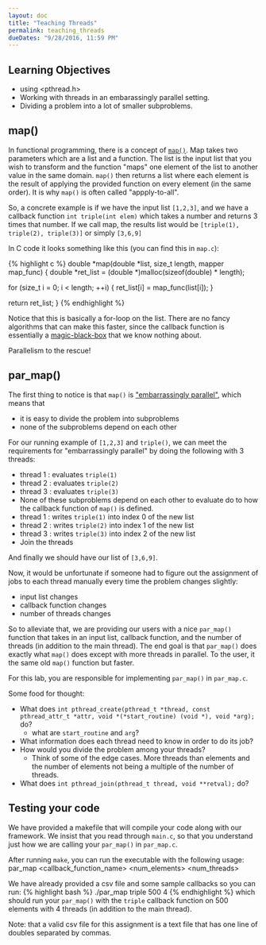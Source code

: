 ```yaml
---
layout: doc
title: "Teaching Threads"
permalink: teaching_threads
dueDates: "9/28/2016, 11:59 PM"
---
```


## Learning Objectives
* using &lt;pthread.h&gt;
* Working with threads in an embarassingly parallel setting.
* Dividing a problem into a lot of smaller subproblems.

## map()

In functional programming, there is a concept of [`map()`](https://en.wikipedia.org/wiki/Map_(higher-order_function)). Map takes two parameters which are a list and a function. The list is the input list that you wish to transform and the function "maps" one element of the list to another value in the same domain. `map()` then returns a list where each element is the result of applying the provided function on every element (in the same order). It is why `map()` is often called "appply-to-all".

So, a concrete example is if we have the input list `[1,2,3]`, and we have a callback function `int triple(int elem)` which takes a number and returns 3 times that number. If we call map, the results list would be `[triple(1), triple(2), triple(3)]` or simply `[3,6,9]`

In C code it looks something like this (you can find this in `map.c`):

{% highlight c %}
double *map(double *list, size_t length, mapper map_func) {
  double *ret_list = (double *)malloc(sizeof(double) * length);

  for (size_t i = 0; i < length; ++i) {
    ret_list[i] = map_func(list[i]);
  }

  return ret_list;
}
{% endhighlight %}

Notice that this is basically a for-loop on the list. There are no fancy algorithms that can make this faster, since the callback function is essentially a [magic-black-box](https://en.wikipedia.org/wiki/Black_box) that we know nothing about.

Parallelism to the rescue!

## par_map()

The first thing to notice is that `map()` is ["embarrassingly parallel"](https://en.wikipedia.org/wiki/Embarrassingly_parallel), which means that
* it is easy to divide the problem into subproblems
* none of the subproblems depend on each other

For our running example of `[1,2,3]` and `triple()`, we can meet the requirements for "embarrassingly parallel" by doing the following with 3 threads:

* thread 1 : evaluates `triple(1)`
* thread 2 : evaluates `triple(2)`
* thread 3 : evaluates `triple(3)`
* None of these subproblems depend on each other to evaluate do to how the callback function of `map()` is defined.
* thread 1 : writes `triple(1)` into index 0 of the new list
* thread 2 : writes `triple(2)` into index 1 of the new list
* thread 3 : writes `triple(3)` into index 2 of the new list
* Join the threads

And finally we should have our list of `[3,6,9]`.

Now, it would be unfortunate if someone had to figure out the assignment of jobs to each thread manually every time the problem changes slightly:

* input list changes
* callback function changes
* number of threads changes

So to alleviate that, we are providing our users with a nice `par_map()` function that takes in an input list, callback function, and the number of threads (in addition to the main thread). The end goal is that `par_map()` does exactly what `map()` does except with more threads in parallel. To the user, it the same old `map()` function but faster.

For this lab, you are responsible for implementing `par_map()` in `par_map.c`.

Some food for thought:

* What does `int pthread_create(pthread_t *thread, const pthread_attr_t *attr, void *(*start_routine) (void *), void *arg);` do?
	* what are `start_routine` and `arg`?
* What information does each thread need to know in order to do its job?
* How would you divide the problem among your threads?
	* Think of some of the edge cases. More threads than elements and the number of elements not being a multiple of the number of threads.
* What does `int pthread_join(pthread_t thread, void **retval);` do?

## Testing your code

We have provided a makefile that will compile your code along with our framework. We insist that you read through `main.c`, so that you understand just how we are calling your `par_map()` in `par_map.c`.

After running `make`, you can run the executable with the following usage:
par_map <callback_function_name> <num_elements> <num_threads>

We have already provided a csv file and some sample callbacks so you can run:
{% highlight bash %}
./par_map triple 500 4
{% endhighlight %}
which should run your `par_map()` with the `triple` callback function on 500 elements with 4 threads (in addition to the main thread).

Note: that a valid csv file for this assignment is a text file that has one line of doubles separated by commas.
